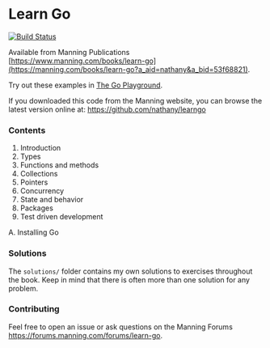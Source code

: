 # Learn Go

[![Build Status](https://travis-ci.org/nathany/learngo.svg)](https://travis-ci.org/nathany/learngo)

Available from Manning Publications [https://www.manning.com/books/learn-go](https://manning.com/books/learn-go?a_aid=nathany&a_bid=53f68821).

Try out these examples in [The Go Playground](https://play.golang.org/).

If you downloaded this code from the Manning website, you can browse the latest version online at: https://github.com/nathany/learngo

### Contents

1. Introduction
2. Types
3. Functions and methods
4. Collections
5. Pointers
6. Concurrency
7. State and behavior
8. Packages
9. Test driven development

A. Installing Go

### Solutions

The `solutions/` folder contains my own solutions to exercises throughout the book. Keep in mind that there is often more than one solution for any problem.

### Contributing

Feel free to open an issue or ask questions on the Manning Forums https://forums.manning.com/forums/learn-go.
